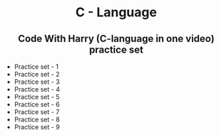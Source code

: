 <h1 style="text-align: center;">C - Language</h1>
<h2 style="text-align: center;"> Code With Harry (C-language  in one video) practice set</h2>
<ul>
    <li>Practice set - 1</li>
    <li>Practice set - 2</li>
    <li>Practice set - 3</li>
    <li>Practice set - 4</li>
    <li>Practice set - 5</li>
    <li>Practice set - 6</li>
    <li>Practice set - 7</li>
    <li>Practice set - 8</li>
    <li>Practice set - 9</li>
</ul>